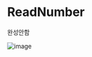 # ReadNumber
완성안함

![image](https://user-images.githubusercontent.com/70888275/227780915-a6b915a6-4b7a-40f5-b57b-f8985eaaca94.png)
